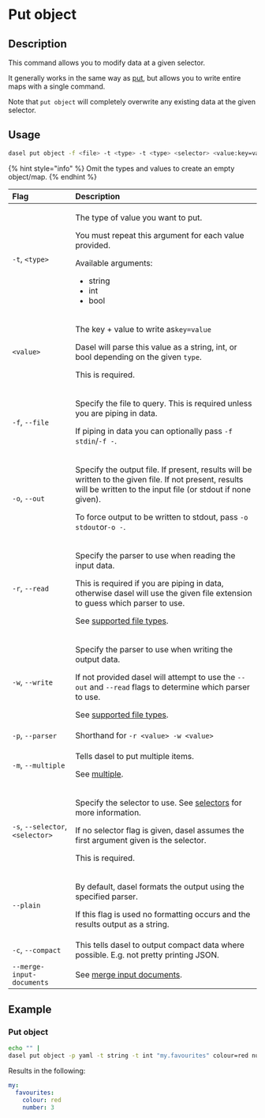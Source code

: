 # Put object

## Description

This command allows you to modify data at a given selector.

It generally works in the same way as [put](put.md), but allows you to write entire maps with a single command.

Note that `put object` will completely overwrite any existing data at the given selector.

## Usage

```bash
dasel put object -f <file> -t <type> -t <type> <selector> <value:key=value> <value:key=value>
```

{% hint style="info" %}
Omit the types and values to create an empty object/map.
{% endhint %}

<table>
  <thead>
    <tr>
      <th style="text-align:left">Flag</th>
      <th style="text-align:left">Description</th>
    </tr>
  </thead>
  <tbody>
    <tr>
      <td style="text-align:left"><code>-t</code>, <code>&lt;type&gt;</code>
      </td>
      <td style="text-align:left">
        <p>The type of value you want to put.</p>
        <p>You must repeat this argument for each value provided.</p>
        <p>Available arguments:</p>
        <ul>
          <li>string</li>
          <li>int</li>
          <li>bool</li>
        </ul>
      </td>
    </tr>
    <tr>
      <td style="text-align:left"><code>&lt;value&gt;</code>
      </td>
      <td style="text-align:left">
        <p>The key + value to write as<code>key=value</code>
        </p>
        <p>Dasel will parse this value as a string, int, or bool depending on the
          given <code>type</code>.</p>
        <p>This is required.</p>
      </td>
    </tr>
    <tr>
      <td style="text-align:left"><code>-f</code>, <code>--file</code>
      </td>
      <td style="text-align:left">
        <p>Specify the file to query. This is required unless you are piping in data.</p>
        <p>If piping in data you can optionally pass <code>-f stdin</code>/<code>-f -</code>.</p>
      </td>
    </tr>
    <tr>
      <td style="text-align:left"><code>-o</code>, <code>--out</code>
      </td>
      <td style="text-align:left">
        <p>Specify the output file. If present, results will be written to the given
          file. If not present, results will be written to the input file (or stdout
          if none given).</p>
        <p>To force output to be written to stdout, pass <code>-o stdout</code>or<code>-o -</code>.</p>
      </td>
    </tr>
    <tr>
      <td style="text-align:left"><code>-r</code>, <code>--read</code>
      </td>
      <td style="text-align:left">
        <p>Specify the parser to use when reading the input data.</p>
        <p>This is required if you are piping in data, otherwise dasel will use the
          given file extension to guess which parser to use.</p>
        <p>See <a href="supported-file-types.md">supported file types</a>.</p>
      </td>
    </tr>
    <tr>
      <td style="text-align:left"><code>-w</code>, <code>--write</code>
      </td>
      <td style="text-align:left">
        <p>Specify the parser to use when writing the output data.</p>
        <p>If not provided dasel will attempt to use the <code>--out</code> and <code>--read</code> flags
          to determine which parser to use.</p>
        <p>See <a href="supported-file-types.md">supported file types</a>.</p>
      </td>
    </tr>
    <tr>
      <td style="text-align:left"><code>-p</code>, <code>--parser</code>
      </td>
      <td style="text-align:left">Shorthand for <code>-r &lt;value&gt; -w &lt;value&gt;</code>
      </td>
    </tr>
    <tr>
      <td style="text-align:left"><code>-m</code>, <code>--multiple</code>
      </td>
      <td style="text-align:left">
        <p>Tells dasel to put multiple items.</p>
        <p>See <a href="flags/multiple.md">multiple</a>.</p>
      </td>
    </tr>
    <tr>
      <td style="text-align:left"><code>-s</code>, <code>--selector</code>, <code>&lt;selector&gt;</code>
      </td>
      <td style="text-align:left">
        <p>Specify the selector to use. See <a href="../selectors/introduction.md">selectors</a> for
          more information.</p>
        <p>If no selector flag is given, dasel assumes the first argument given is
          the selector.</p>
        <p>This is required.</p>
      </td>
    </tr>
    <tr>
      <td style="text-align:left"><code>--plain</code>
      </td>
      <td style="text-align:left">
        <p>By default, dasel formats the output using the specified parser.</p>
        <p>If this flag is used no formatting occurs and the results output as a
          string.</p>
      </td>
    </tr>
    <tr>
      <td style="text-align:left"><code>-c</code>, <code>--compact</code>
      </td>
      <td style="text-align:left">This tells dasel to output compact data where possible. E.g. not pretty
        printing JSON.</td>
    </tr>
    <tr>
      <td style="text-align:left"><code>--merge-input-documents</code>
      </td>
      <td style="text-align:left">See <a href="flags/merge-input-documents.md">merge input documents</a>.</td>
    </tr>
  </tbody>
</table>

## Example

### Put object

```bash
echo "" |
dasel put object -p yaml -t string -t int "my.favourites" colour=red number=3
```

Results in the following:

```yaml
my:
  favourites:
    colour: red
    number: 3
```

